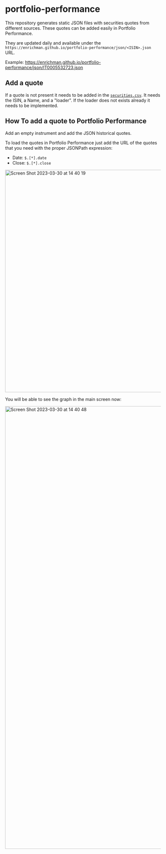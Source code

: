 # portfolio-performance

This repository generates static JSON files with securities quotes from different sources. These quotes can be added easily in Portfolio Performance.

They are updated daily and available under the `https://enrichman.github.io/portfolio-performance/json/<ISIN>.json` URL.

Example: https://enrichman.github.io/portfolio-performance/json/IT0005532723.json

## Add a quote

If a quote is not present it needs to be added in the [`securities.csv`](https://github.com/enrichman/portfolio-performance/blob/main/securities.csv). It needs the ISIN, a Name, and a "loader". If the loader does not exists already it needs to be implemented.

## How To add a quote to Portfolio Performance

Add an empty instrument and add the JSON historical quotes.

To load the quotes in Portfolio Performance just add the URL of the quotes that you need with the proper JSONPath expression:

- Date: `$.[*].date`
- Close: `$.[*].close`

<img width="718" alt="Screen Shot 2023-03-30 at 14 40 19" src="https://user-images.githubusercontent.com/1763949/228841363-678aafa9-6ff1-4840-8bd5-17c4ebd25dbb.png">

You will be able to see the graph in the main screen now:

<img width="1429" alt="Screen Shot 2023-03-30 at 14 40 48" src="https://user-images.githubusercontent.com/1763949/228841568-af1baae0-7228-4bd5-bf2d-7a01a9c092ae.png">
